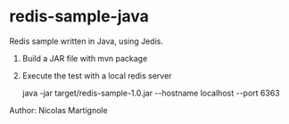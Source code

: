 redis-sample-java
=================

Redis sample written in Java, using Jedis.

1. Build a JAR file with mvn package
2. Execute the test with a local redis server

    java -jar target/redis-sample-1.0.jar --hostname localhost --port 6363


Author: Nicolas Martignole


